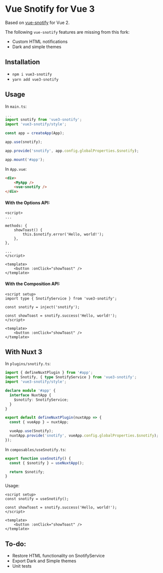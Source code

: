 # Vue Snotify for Vue 3
Based on [vue-snotify](https://github.com/artemsky/vue-snotify) for Vue 2.

The following `vue-snotify` features are missing from this fork:
- Custom HTML notifications
- Dark and simple themes

## Installation
- ```npm i vue3-snotify```
- ```yarn add vue3-snotify```

## Usage

In `main.ts`:

```ts
...
import snotify from 'vue3-snotify';
import 'vue3-snotify/style';

const app = createApp(App);

app.use(snotify);

app.provide('snotify', app.config.globalProperties.$snotify);

app.mount('#app');
```

In `App.vue`:

```html
<div>
    <MyApp />
    <vue-snotify />
</div>
```

#### **With the Options API:**

```vue
<script>
...

methods: {
    showToast() {
        this.$snotify.error('Hello, world!');
    },
},

...
</script>

<template>
    <button :onClick="showToast" />
</template>
```

#### **With the Composition API:**

```vue
<script setup>
import type { SnotifyService } from 'vue3-snotify';

const snotify = inject('snotify');

const showToast = snotify.success('Hello, world!');
</script>

<template>
    <button :onClick="showToast" />
</template>
```

## With Nuxt 3

In `plugins/snotify.ts`:

```ts
import { defineNuxtPlugin } from '#app';
import Snotify, { type SnotifyService } from 'vue3-snotify';
import 'vue3-snotify/style';

declare module '#app' {
  interface NuxtApp {
    $snotify: SnotifyService;
  }
}

export default defineNuxtPlugin(nuxtApp => {
  const { vueApp } = nuxtApp;

  vueApp.use(Snotify);
  nuxtApp.provide('snotify', vueApp.config.globalProperties.$snotify);
});
```

In `composables/useSnotify.ts`:

```ts
export function useSnotify() {
  const { $snotify } = useNuxtApp();

  return $snotify;
}
```

Usage:

```vue
<script setup>
const snotify = useSnotify();

const showToast = snotify.success('Hello, world!');
</script>

<template>
    <button :onClick="showToast" />
</template>
```

## To-do:
- Restore HTML functionality on SnotifyService
- Export Dark and Simple themes
- Unit tests
